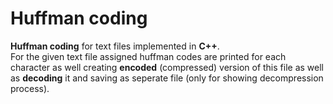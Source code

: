 # Huffman coding

**Huffman coding** for text files implemented in **C++**.<br>
For the given text file assigned huffman codes are printed for each character as well creating **encoded** (compressed) version of this file as well as **decoding** it and saving as seperate file (only for showing decompression process).
